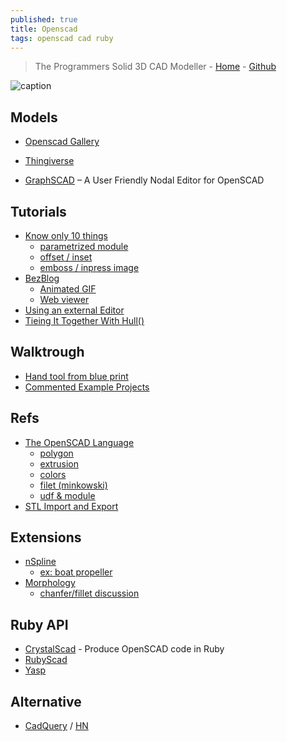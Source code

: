 ```yaml
---
published: true
title: Openscad
tags: openscad cad ruby
---
```

>  The Programmers Solid 3D CAD Modeller - [Home](http://www.openscad.org/) - [Github](https://github.com/openscad/openscad)

![caption](http://www.openscad.org/assets/img/screenshot.png)

## Models
- [Openscad Gallery](http://www.openscad.org/gallery.html)
- [Thingiverse](https://www.thingiverse.com/search?q=openscad&dwh=185cb2e9c72406d)

- [GraphSCAD](https://news.ycombinator.com/item?id=28817102)  – A User Friendly Nodal Editor for OpenSCAD

## Tutorials
- [Know only 10 things](https://cubehero.com/2013/11/19/know-only-10-things-to-be-dangerous-in-openscad/)
	- [parametrized module](https://cubehero.com/2013/12/18/organizing-your-openscad-code-part-i/)
    - [offset / inset](https://cubehero.com/2013/12/31/creating-cookie-cutters-using-offsets-in-openscad/)
    - [emboss / inpress image](https://cubehero.com/2013/11/25/emboss-and-impress-images-onto-a-surface-in-openscad/)
- [BezBlog](https://scottbezek.blogspot.com/2016/08/openscad-rendering-tricks-part-3-web.html)
	- [Animated GIF](https://scottbezek.blogspot.com/2016/05/openscad-rendering-tricks-part-1.html)
    - [Web viewer](https://scottbezek.blogspot.com/)
- [Using an external Editor](https://en.wikibooks.org/wiki/OpenSCAD_User_Manual/Using_an_external_Editor_with_OpenSCAD)
- [Tieing It Together With Hull()](https://hackaday.com/2018/02/13/openscad-tieing-it-together-with-hull/)

## Walktrough
- [Hand tool from blue print](https://justinmiller.io/posts/2019/03/14/vw681/)
- [Commented Example Projects](https://en.wikibooks.org/wiki/OpenSCAD_User_Manual/Commented_Example_Projects)

## Refs

- [The OpenSCAD Language](https://en.wikibooks.org/wiki/OpenSCAD_User_Manual/The_OpenSCAD_Language#Introduction)
	- [polygon](https://en.wikibooks.org/wiki/OpenSCAD_User_Manual/The_OpenSCAD_Language#polygon)
    - [extrusion](https://en.wikibooks.org/wiki/OpenSCAD_User_Manual/The_OpenSCAD_Language#2D_to_3D_Extrusion)
	- [colors](https://en.wikibooks.org/wiki/OpenSCAD_User_Manual/The_OpenSCAD_Language#color)
    - [filet (minkowski)](https://en.wikibooks.org/wiki/OpenSCAD_User_Manual/The_OpenSCAD_Language#minkowski)
    - [udf & module](https://en.wikibooks.org/wiki/OpenSCAD_User_Manual/User-Defined_Functions_and_Modules#Recursive_Modules)
- [STL Import and Export](https://en.wikibooks.org/wiki/OpenSCAD_User_Manual/STL_Import_and_Export)

## Extensions
- [nSpline](http://forum.openscad.org/Spline-interpolation-nSpline-td15207.html)
	- [ex: boat propeller](https://www.thingiverse.com/thing:1208001)
- [Morphology](https://github.com/OskarLinde/scad-utils)
	- [chanfer/fillet discussion](https://github.com/openscad/openscad/issues/884)

## Ruby API
- [CrystalScad](https://github.com/jglauche/CrystalScad) - Produce OpenSCAD code in Ruby 
- [RubyScad ](https://www.thingiverse.com/thing:43094/)
- [Yasp](https://github.com/rsheldiii/YASP)

## Alternative

- [CadQuery](https://github.com/CadQuery/cadquery) / [HN](https://news.ycombinator.com/item?id=30232344)
